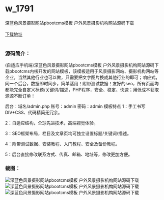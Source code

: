 # w_1791
深蓝色风景摄影网站pbootcms模板 户外风景摄影机构网站源码下载
<br/></br>
[下载地址](https://www.uuid2.com/1791.html "下载地址")
<br/></br>
<h3>源码简介：</h3>
<p>(自适应手机端)深蓝色风景摄影网站pbootcms模板 户外风景摄影机构网站源码下载pbootcms内核开发的网站模板，该模板适用于风景摄影网站、摄影机构网站等企业，当然其他行业也可以做，只需要把文字图片换成其他行业的即可；响应式，同一个后台，数据即时同步，简单适用！附带测试数据！友好的seo，所有页面均都能完全自定义标题/关键词/描述，PHP程序，安全、稳定、快速；用低成本获取源源不断订单！<p>
<p>后台：域名/admin.php
账号：admin
密码：admin
模板特点
1：手工书写DIV+CSS、代码精简无冗余。<p>
<p>2：自适应结构，全球先进技术，高端视觉体验。<p>
<p>3：SEO框架布局，栏目及文章页均可独立设置标题/关键词/描述。<p>
<p>4：附带测试数据、安装教程、入门教程、安全及备份教程。<p>
<p>5：后台直接修改联系方式、传真、邮箱、地址等，修改更加方便。<p>
<h3>截图：</h3>
<img src="https://www.uuid2.com/wp-content/uploads/img/202112/4366604497.jpg" alt="深蓝色风景摄影网站pbootcms模板 户外风景摄影机构网站源码下载"><img src="https://www.uuid2.com/wp-content/uploads/img/202112/03352c5685.jpg" alt="深蓝色风景摄影网站pbootcms模板 户外风景摄影机构网站源码下载"><img src="https://www.uuid2.com/wp-content/uploads/img/202112/4365a38123.jpg" alt="深蓝色风景摄影网站pbootcms模板 户外风景摄影机构网站源码下载">
